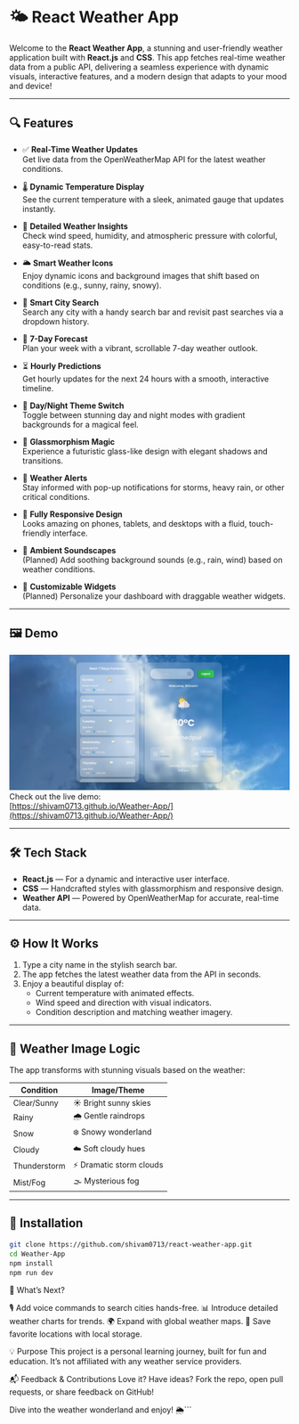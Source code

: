 # 🌤️ React Weather App

Welcome to the **React Weather App**, a stunning and user-friendly weather application built with **React.js** and **CSS**. This app fetches real-time weather data from a public API, delivering a seamless experience with dynamic visuals, interactive features, and a modern design that adapts to your mood and device!

---

## 🔍 Features

- ✅ **Real-Time Weather Updates**  
  Get live data from the OpenWeatherMap API for the latest weather conditions.

- 🌡️ **Dynamic Temperature Display**  
  See the current temperature with a sleek, animated gauge that updates instantly.

- 💨 **Detailed Weather Insights**  
  Check wind speed, humidity, and atmospheric pressure with colorful, easy-to-read stats.

- 🌥️ **Smart Weather Icons**  
  Enjoy dynamic icons and background images that shift based on conditions (e.g., sunny, rainy, snowy).

- 📍 **Smart City Search**  
  Search any city with a handy search bar and revisit past searches via a dropdown history.

- 📅 **7-Day Forecast**  
  Plan your week with a vibrant, scrollable 7-day weather outlook.

- ⏳ **Hourly Predictions**  
  Get hourly updates for the next 24 hours with a smooth, interactive timeline.

- 🌙 **Day/Night Theme Switch**  
  Toggle between stunning day and night modes with gradient backgrounds for a magical feel.

- 🎨 **Glassmorphism Magic**  
  Experience a futuristic glass-like design with elegant shadows and transitions.

- 🚨 **Weather Alerts**  
  Stay informed with pop-up notifications for storms, heavy rain, or other critical conditions.

- 📱 **Fully Responsive Design**  
  Looks amazing on phones, tablets, and desktops with a fluid, touch-friendly interface.

- 🎵 **Ambient Soundscapes**  
  (Planned) Add soothing background sounds (e.g., rain, wind) based on weather conditions.

- 🌈 **Customizable Widgets**  
  (Planned) Personalize your dashboard with draggable weather widgets.

---

## 🖼️ Demo

![Weather Demo](./preview.png)  
Check out the live demo:  
[https://shivam0713.github.io/Weather-App/](https://shivam0713.github.io/Weather-App/)

---

## 🛠️ Tech Stack

- **React.js** — For a dynamic and interactive user interface.
- **CSS** — Handcrafted styles with glassmorphism and responsive design.
- **Weather API** — Powered by OpenWeatherMap for accurate, real-time data.

---

## ⚙️ How It Works

1. Type a city name in the stylish search bar.
2. The app fetches the latest weather data from the API in seconds.
3. Enjoy a beautiful display of:
   - Current temperature with animated effects.
   - Wind speed and direction with visual indicators.
   - Condition description and matching weather imagery.

---

## 📸 Weather Image Logic

The app transforms with stunning visuals based on the weather:

| Condition      | Image/Theme           |
|----------------|-----------------------|
| Clear/Sunny    | ☀️ Bright sunny skies |
| Rainy          | 🌧️ Gentle raindrops   |
| Snow           | ❄️ Snowy wonderland   |
| Cloudy         | ☁️ Soft cloudy hues   |
| Thunderstorm   | ⚡ Dramatic storm clouds |
| Mist/Fog       | 🌫️ Mysterious fog     |

---

## 🚀 Installation

```bash
git clone https://github.com/shivam0713/react-weather-app.git
cd Weather-App
npm install
npm run dev

```

🌟 What’s Next?

🎙️ Add voice commands to search cities hands-free.
📊 Introduce detailed weather charts for trends.
🌍 Expand with global weather maps.
💾 Save favorite locations with local storage.


💡 Purpose
This project is a personal learning journey, built for fun and education. It’s not affiliated with any weather service providers.

📬 Feedback & Contributions
Love it? Have ideas? Fork the repo, open pull requests, or share feedback on GitHub!

Dive into the weather wonderland and enjoy! 🌦️```